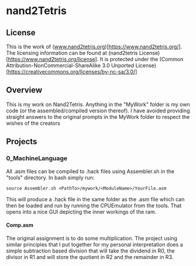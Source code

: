 # nand2Tetris
## License
This is the work of (www.nand2tetris.org)[https://www.nand2tetris.org/]. The licensing information can be found at (nand2tetris License)[https://www.nand2tetris.org/license]. It is protected under the (Common Attribution-NonCommercial-ShareAlike 3.0 Unported License)[https://creativecommons.org/licenses/by-nc-sa/3.0/]

## Overview
This is my work on Nand2Tetris. Anything in the "MyWork" folder is my own code (or the assembled/compiled version thereof). I have avoided providing straight answers to the original prompts in the MyWork folder to respect the wishes of the creators

## Projects
### 0_MachineLanguage
All .asm files can be compiled to .hack files using Assembler.sh in the "tools" directory. In bash simply run:
```
source Assembler.sh <PathTo>/mywork/<ModuleName>/YourFile.asm
```
This will produce a .hack file in the same folder as the .asm file which can then be loaded and run by running the CPUEmulator from the tools. That opens into a nice GUI depicting the inner workings of the ram.
#### Comp.asm
The original assignment is to do some multiplication. The project using similar principles that I put together for my personal interpretation does a simple subtraction based division that will take the dividend in R0, the divisor in R1 and will store the quotient in R2 and the remainder in R3.
